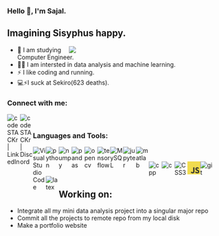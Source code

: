 ### Hello 👋, I'm Sajal. 

## Imagining Sisyphus happy. 

<img align='right' src="https://media3.giphy.com/media/v1.Y2lkPTc5MGI3NjExd2F3ZzEyeTgxaWRvZXRkaDZrYjJiejFlbTFuajZqcnhzd2JmejRxaCZlcD12MV9pbnRlcm5hbF9naWZfYnlfaWQmY3Q9Zw/YnQWBOGVavTFK/giphy.webp" width="360"  />

- 🌃 I am studying Computer Engineer.
- 🧑‍💻 I am intersted in data analysis and machine learning.
- ⚡ I like coding and running.
- 💻⚡I suck at Sekiro(623 deaths).

### Connect with me:

[<img align="left" alt="codeSTACKr | LinkedIn" width="30px" src="https://raw.githubusercontent.com/rahuldkjain/github-profile-readme-generator/master/src/images/icons/Social/linked-in-alt.svg" />][linkedin]
[<img align="left" alt="codeSTACKr | Discord" width="30px" src="https://raw.githubusercontent.com/danielcranney/readme-generator/main/public/icons/socials/discord.svg" />][discord]
<br />



### Languages and Tools:

[<img align="left" alt="Visual Studio Code" width="30px" src="https://upload.wikimedia.org/wikipedia/commons/9/9a/Visual_Studio_Code_1.35_icon.svg" target="_blank" />][vscode]
[<img align="left" alt="python" width="30px" src="https://raw.githubusercontent.com/danielcranney/readme-generator/main/public/icons/skills/python-colored.svg" target="_blank" />][python]
[<img align="left" alt="numpy" width="30px" src="https://www.vectorlogo.zone/logos/numpy/numpy-icon.svg" />][numpy]
[<img align="left" alt="pandas" width="30px" src="https://pandas.pydata.org/static/img/pandas_white.svg" />][pandas]
[<img align="left" alt="opencv" width="30px" src="https://www.vectorlogo.zone/logos/opencv/opencv-icon.svg" />][open-cv]
[<img align="left" alt="tensorflow" width="30px" src="https://www.vectorlogo.zone/logos/tensorflow/tensorflow-icon.svg" />][tensorflow]
[<img align="left" alt="MySQL" width="30px" src="https://raw.githubusercontent.com/danielcranney/readme-generator/main/public/icons/skills/mysql-colored.svg" target="_blank" />][MySQL]
[<img align="left" alt="jupyter" width="30px" src="https://raw.githubusercontent.com/gilbarbara/logos/52addcaa18dfecb4df77f3ee0753dca6b98187ad/logos/jupyter.svg" target="_blank" />][jupyter]
[<img align="left" alt="matlab" width="30px" src="https://upload.wikimedia.org/wikipedia/commons/thumb/2/21/Matlab_Logo.png/800px-Matlab_Logo.png" target="_blank" />][matlab]
<br/>
<br/>
[<img align="left" alt="cpp" width="30px" src="https://raw.githubusercontent.com/danielcranney/readme-generator/main/public/icons/skills/cplusplus-colored.svg" target="_blank" />][cpp]
[<img align="left" alt="c" width="30px" src="https://raw.githubusercontent.com/danielcranney/readme-generator/main/public/icons/skills/c-colored.svg" target="_blank"  />][c]
[<img align="left" alt="CSS3" width="30px" src="https://raw.githubusercontent.com/danielcranney/readme-generator/main/public/icons/skills/css3-colored.svg" target="_blank"  />][css]
[<img align="left" alt="JavaScript" width="30px" src="https://raw.githubusercontent.com/github/explore/80688e429a7d4ef2fca1e82350fe8e3517d3494d/topics/javascript/javascript.png" target="_blank"  />][js]
[<img align="left" alt="git" width="30px" src="https://www.vectorlogo.zone/logos/git-scm/git-scm-icon.svg" target="_blank" />][git]
[<img align="left" alt="latex" width="30px" src="https://upload.wikimedia.org/wikipedia/commons/thumb/2/2a/Overleaf_Logo.svg/800px-Overleaf_Logo.svg.png" target="_blank" />][latex]
<br />
<br />

<h2>Working on:</h2>
<ul>
<li>Integrate all my mini data analysis project into a singular major repo</li> 
<li>Commit all the projects to remote repo from my local disk</li>
<li>  Make a portfolio website </li>
</ul>

[course]: http://vsCodeHero.com
[linkedin]: https://www.linkedin.com/in/sajal-poudel-10915a202/
[discord]: https://discord.com/users/sajal__
[open-cv]:https://pypi.org/project/opencv-python/
[pandas]: https://pandas.pydata.org/
[tensorflow]:https://www.tensorflow.org/
[numpy]:https://numpy.org/
[c]: https://www.learn-c.org
[cpp]: https://cplusplus.com/
[vscode]: https://code.visualstudio.com/learn
[css]: https://www.w3schools.com/css
[js]: https://www.javascript.com
[git]: https://github.com/mousekeys
[MATLAB]: https://www.mathworks.com/products/matlab.html
[jupyter]: https://jupyter.org/
[latex]: https://www.latex-project.org/#:~:text=LaTeX%20is%20a%20high%2Dquality,is%20available%20as%20free%20software.
[python]: https://www.python.org/
[MySQL]: https://www.mysql.com/
